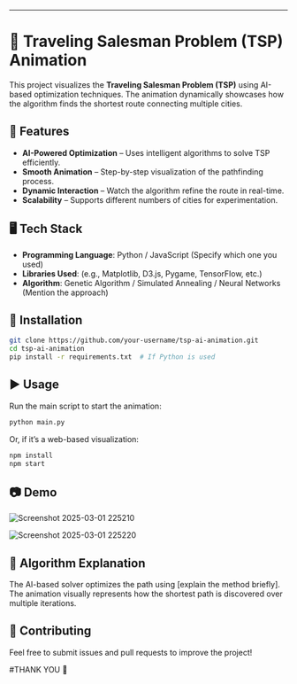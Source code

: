 
---

# 🚀 Traveling Salesman Problem (TSP) Animation 

This project visualizes the **Traveling Salesman Problem (TSP)** using AI-based optimization techniques. The animation dynamically showcases how the algorithm finds the shortest route connecting multiple cities.  

## 📌 Features  

- **AI-Powered Optimization** – Uses intelligent algorithms to solve TSP efficiently.  
- **Smooth Animation** – Step-by-step visualization of the pathfinding process.  
- **Dynamic Interaction** – Watch the algorithm refine the route in real-time.  
- **Scalability** – Supports different numbers of cities for experimentation.  

## 🖥️ Tech Stack  

- **Programming Language**: Python / JavaScript (Specify which one you used)  
- **Libraries Used**: (e.g., Matplotlib, D3.js, Pygame, TensorFlow, etc.)  
- **Algorithm**: Genetic Algorithm / Simulated Annealing / Neural Networks (Mention the approach)  

## 🚀 Installation  

```bash
git clone https://github.com/your-username/tsp-ai-animation.git
cd tsp-ai-animation
pip install -r requirements.txt  # If Python is used
```

## ▶️ Usage  

Run the main script to start the animation:  

```bash
python main.py
```

Or, if it’s a web-based visualization:  

```bash
npm install
npm start
```

## 📷 Demo  

 ![Screenshot 2025-03-01 225210](https://github.com/user-attachments/assets/5ccaf5f9-cd1b-4e1b-bf13-d8348141da90)

![Screenshot 2025-03-01 225220](https://github.com/user-attachments/assets/49a913c7-4342-4ad5-ab3f-b99afd8020b8)

## 📜 Algorithm Explanation  

The AI-based solver optimizes the path using [explain the method briefly]. The animation visually represents how the shortest path is discovered over multiple iterations.  

## 🤝 Contributing  

Feel free to submit issues and pull requests to improve the project!  

#THANK YOU 🧿
